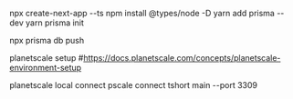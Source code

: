 npx create-next-app --ts
npm install @types/node -D
yarn add prisma --dev
yarn prisma init

npx prisma db push




planetscale setup
#https://docs.planetscale.com/concepts/planetscale-environment-setup

planetscale local connect
pscale connect tshort main --port 3309
